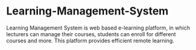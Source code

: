# Learning-Management-System
Learning Management System is web based e-learning platform, in which lecturers can manage their courses, students can enroll for different courses and more. This platform provides efficient remote learning.
